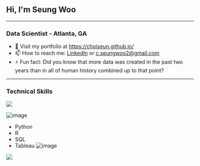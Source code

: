 ## Hi, I'm Seung Woo

---

### Data Scientist - Atlanta, GA

- 🔭 Visit my portfolio at https://choiseun.github.io/
- 📫 How to reach me: [LinkedIn](https://www.linkedin.com/in/seung-woo-choi/) or c.seungwoo2@gmail.com
- ⚡ Fun fact: Did you know that more data was created in the past two years than in all of human history combined up to that point?

---

### Technical Skills

<img src="{[BadgeURLHere](https://img.shields.io/badge/Tableau-E97627?style=for-the-badge&logo=Tableau&logoColor=white)}" />

![image]({[BadgeURLHere](https://img.shields.io/badge/Tableau-E97627?style=for-the-badge&logo=Tableau&logoColor=white)})

- Python
- R
- SQL
- Tableau
![image]({https://img.shields.io/badge/Tableau-E97627?style=for-the-badge&logo=Tableau&logoColor=white})

<img src="{https://img.shields.io/badge/TensorFlow-FF6F00?style=for-the-badge&logo=tensorflow&logoColor=white}" />



